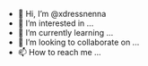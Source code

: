 - 👋 Hi, I’m @xdressnenna
- 👀 I’m interested in ...
- 🌱 I’m currently learning ...
- 💞️ I’m looking to collaborate on ...
- 📫 How to reach me ...

<!---
xdressnenna/xdressnenna is a ✨ special ✨ repository because its `README.md` (this file) appears on your GitHub profile.
You can click the Preview link to take a look at your changes.
--->
